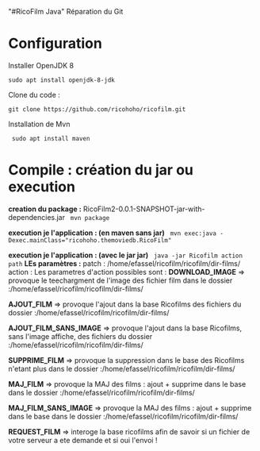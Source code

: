 "#RicoFilm Java" 
Réparation du Git

# Configuration 
Installer OpenJDK 8

`sudo apt install openjdk-8-jdk`

Clone du code : 

`git clone https://github.com/ricohoho/ricofilm.git`

Installation de Mvn 

` sudo apt install maven`


# Compile : création du jar ou execution 
**creation du package :**
RicoFilm2-0.0.1-SNAPSHOT-jar-with-dependencies.jar
` mvn package`

**execution je l'application : (en maven sans jar)**
` mvn exec:java -Dexec.mainClass="ricohoho.themoviedb.RicoFilm"`

**execution je l'application : (avec le jar jar)**
` java -jar Ricofilm action path`
**LEs paramètres :** 
patch : /home/efassel/ricofilm/ricofilm/dir-films/
action : 
Les parametres d'action possibles sont :
**DOWNLOAD_IMAGE**  => provoque le teechargment de l'image des fichier film dans le dossier :/home/efassel/ricofilm/ricofilm/dir-films/

**AJOUT_FILM**                    => provoque l'ajout dans la base Ricofilms des fichiers du dossier :/home/efassel/ricofilm/ricofilm/dir-films/

**AJOUT_FILM_SANS_IMAGE**    => provoque l'ajout dans la base Ricofilms, sans l'image affiche,  des fichiers du dossier :/home/efassel/ricofilm/ricofilm/dir-films/

**SUPPRIME_FILM**                   => provoque la suppression dans le base des Ricofilms n'etant plus dans le dossier :/home/efassel/ricofilm/ricofilm/dir-films/

**MAJ_FILM**                        => provoque la MAJ des films : ajout + supprime dans le base dans le dossier :/home/efassel/ricofilm/ricofilm/dir-films/

**MAJ_FILM_SANS_IMAGE**      => provoque la MAJ des films : ajout + supprime dans le base dans le dossier :/home/efassel/ricofilm/ricofilm/dir-films/

**REQUEST_FILM**                    => interoge la base ricofilms afin de savoir si un fichier de votre serveur a ete demande et si oui l'envoi !